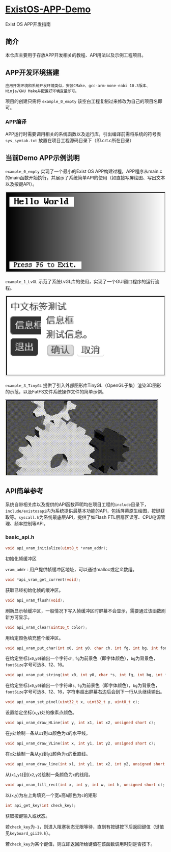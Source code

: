 # [ExistOS-APP-Demo](https://github.com/ExistOS-Team/ExistOS-App-demo)


Exist OS APP开发指南

## 简介

本仓库主要用于存放APP开发相关的教程、API用法以及示例工程项目。


## APP开发环境搭建

    应用开发环境和系统开发环境类似，安装CMake、gcc-arm-none-eabi 10.3版本、Ninja/GNU Make并配置好环境变量即可。

项目的创建只需将 `example_0_empty` 该空白工程复制过来修改为自己的项目名即可。

### APP编译

APP运行时需要调用相关的系统函数以及运行库，引出编译前需将系统的符号表 `sys_symtab.txt` 放置在项目工程源码目录下（即.crt.c所在目录）

## 当前Demo APP示例说明

`example_0_empty` 实现了一个最小的Exist OS APP构建过程，APP程序从main.c的main函数开始执行，并展示了系统简单API的使用（如直接写屏绘图、写出文本以及按键API）。

![pic](pictures/0.png)

`example_1_LvGL` 示范了系统LvGL库的使用，实现了一个GUI窗口程序的运行流程。

![pic](pictures/1.png)

`example_3_TinyGL` 提供了引入外部图形库TinyGL（OpenGL子集）渲染3D图形的示范，以及FatFS文件系统操作文件的简单示例。

![pic](pictures/2.gif)

## API简单参考

系统自带相关库以及提供的API函数声明均在项目工程的`include`目录下，`include/existosapi`内为系统提供最基本功能的API，包括屏幕原生绘图，按键获取等。`syscall.h`为系统最底层API，提供了如Flash FTL层扇区读写、CPU电源管理、频率控制等API。

### basic_api.h 

```c
void api_vram_initialize(uint8_t *vram_addr);
```

初始化帧缓冲区

`vram_addr` : 用户提供帧缓冲区地址，可以通过malloc或定义数组。

```c
void *api_vram_get_current(void);
```

获取已经初始化帧的缓冲区。

```c
void api_vram_flush(void);
```

刷新显示帧缓冲区，一般情况下写入帧缓冲区时屏幕不会显示，需要通过该函数刷新方可显示。

```c
void api_vram_clear(uint16_t color);
```

用给定颜色填充整个缓冲区。

```c
void api_vram_put_char(int x0, int y0, char ch, int fg, int bg, int fontSize);
```

在给定坐标(`x0`,`y0`)输出一个字符`ch`, `fg`为前景色（即字体颜色），`bg`为背景色，`fontSize`字号可选8、12、16。

```c
void api_vram_put_string(int x0, int y0, char *s, int fg, int bg, int fontSize);
```

在给定坐标(`x0`,`y0`)输出一个字符串`s`, `fg`为前景色（即字体颜色），`bg`为背景色，`fontSize`字号可选8、12、16，字符串超出屏幕右边后会到下一行从头继续输出。

```c
void api_vram_set_pixel(uint32_t x, uint32_t y, uint8_t c);
```

设置给定坐标(`x`,`y`)处的像素点颜色。

```c
void api_vram_draw_HLine(int y, int x1, int x2, unsigned short c);
```

在`y`处绘制一条从`x1`到`x2`颜色为`c`的水平线。

```c
void api_vram_draw_VLine(int x, int y1, int y2, unsigned short c);
```

在`x`处绘制一条从`y1`到`y2`颜色为`c`的垂直线。

```c
void api_vram_draw_line(int x1, int y1, int x2, int y2, unsigned short c);
```

从(`x1`,`y1`)到(`x2`,`y2`)绘制一条颜色为`c`的线段。

```c
void api_vram_fill_rect(int x, int y, int w, int h, unsigned short c);
```

以(`x`,`y`)为左上角填充一个宽`w`高`h`颜色为`c`的矩形

```c
int api_get_key(int check_key);
```

获取按键输入或状态。

若`check_key`为`-1`，则进入阻塞状态无限等待，直到有按键按下后返回键值（键值见`keyboard_gii39.h`）。

若`check_key`为某个键值，则立即返回所给键值在该函数调用时刻是否按下。

